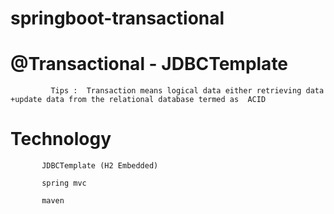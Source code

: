 # springboot-transactional

# @Transactional - JDBCTemplate
            
             Tips :  Transaction means logical data either retrieving data +update data from the relational database termed as  ACID
    
    
# Technology
         
           JDBCTemplate (H2 Embedded)
           
           spring mvc
          
           maven
             
             
